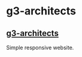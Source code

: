 # g3-architects
## [g3-architects](https://rakibhasan-programmer.github.io/g3-architects/)
Simple responsive website.
